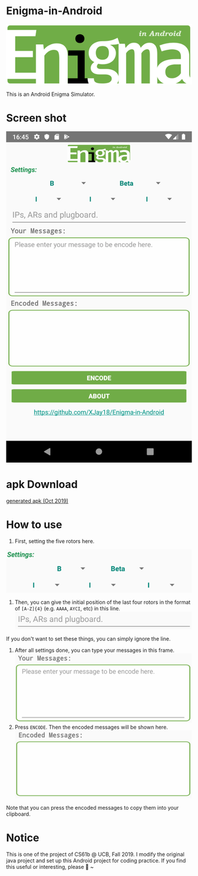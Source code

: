 # Enigma-in-Android

![logo](logo.png)

This is an Android Enigma Simulator.

# Screen shot
![home](home.png)

# apk Download
[generated apk (Oct 2019)](app/release)

# How to use
1. First, setting the five rotors here.

![rotors](setI.png)
1. Then, you can give the initial position of the last four rotors in the format of `[A-Z]{4}` (e.g. `AAAA`, `AYCI`, etc) in this line. 
![rotors](setII.png)

If you don't want to set these things, you can simply ignore the line.
1. After all settings done, you can type your messages in this frame.
![input](input.png)
1. Press `ENCODE`. Then the encoded messages will be shown here.
![output](output.png)

Note that you can press the encoded messages to copy them into your clipboard.

# Notice
This is one of the project of CS61b @ UCB, Fall 2019. 
I modify the original java project and set up this Android project for coding practice.
If you find this useful or interesting, please :star2: ~
